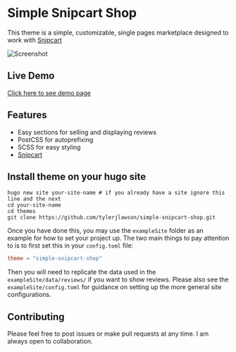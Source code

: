 # Simple Snipcart Shop

This theme is a simple, customizable, single pages marketplace designed to work with [Snipcart](https://snipcart.com)

![Screenshot](https://raw.githubusercontent.com/tylerjlawson/simple-snipcart-shop/master/images/screenshot.png)

## Live Demo

[Click here to see demo page](https://nikkiocrochet.github.io)

## Features

- Easy sections for selling and displaying reviews
- PostCSS for autoprefixing
- SCSS for easy styling
- [Snipcart](https://snipcart.com)

## Install theme on your hugo site

```
hugo new site your-site-name # if you already have a site ignore this line and the next
cd your-site-name
cd themes
git clone https://github.com/tylerjlawson/simple-snipcart-shop.git
```

Once you have done this, you may use the `exampleSite` folder as an example for how to set your project up. The two main things to pay attention to is to first set this in your `config.toml` file:

```toml
theme = "simple-snipcart-shop"
```

Then you will need to replicate the data used in the `exampleSite/data/reviews/` if you want to show reviews. Please also see the `exampleSite/config.toml` for guidance on setting up the more general site configurations.

## Contributing

Please feel free to post issues or make pull requests at any time. I am always open to collaboration.
